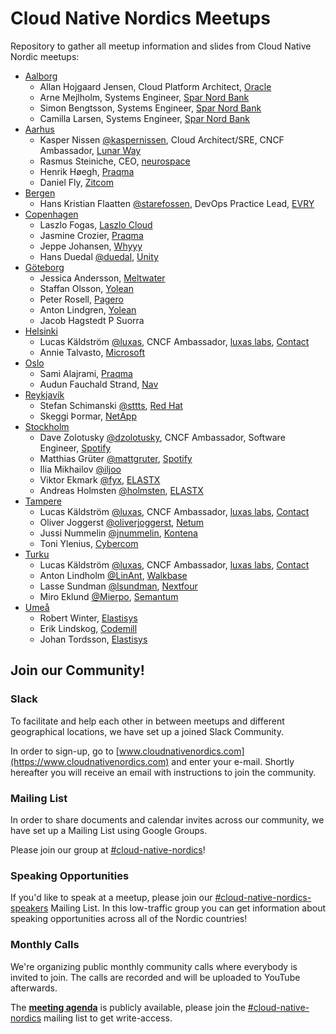 # Cloud Native Nordics Meetups

Repository to gather all meetup information and slides from Cloud Native Nordic meetups:

* [Aalborg](aalborg/README.md)
  * Allan Hojgaard Jensen, Cloud Platform Architect, [Oracle](https://www.oracle.com)
  * Arne Mejlholm, Systems Engineer, [Spar Nord Bank](https://www.sparnord.dk/)
  * Simon Bengtsson, Systems Engineer, [Spar Nord Bank](https://www.sparnord.dk/)
  * Camilla Larsen, Systems Engineer, [Spar Nord Bank](https://www.sparnord.dk/)
* [Aarhus](aarhus/README.md)
  * Kasper Nissen [@kaspernissen](https://github.com/kaspernissen), Cloud Architect/SRE, CNCF Ambassador, [Lunar Way](https://www.lunarway.com)
  * Rasmus Steiniche, CEO, [neurospace](https://neurospace.io)
  * Henrik Høegh, [Praqma](https://www.praqma.com/)
  * Daniel Fly, [Zitcom](https://www.zitcom.dk/)
* [Bergen](bergen/README.md)
  * Hans Kristian Flaatten [@starefossen](https://github.com/starefossen), DevOps Practice Lead, [EVRY](https://www.evry.com/en/)
* [Copenhagen](copenhagen/README.md)
  * Laszlo Fogas, [Laszlo Cloud](https://laszlo.cloud)
  * Jasmine Crozier, [Praqma](https://www.praqma.com/)
  * Jeppe Johansen, [Whyyy](https://whyyy.dk/)
  * Hans Duedal [@duedal](https://github.com/duedal), [Unity](https://www.unity.com)
* [Göteborg](göteborg/README.md)
  * Jessica Andersson, [Meltwater](https://underthehood.meltwater.com/)
  * Staffan Olsson, [Yolean](https://www.yolean.com/)
  * Peter Rosell, [Pagero](https://www.pagero.se)
  * Anton Lindgren, [Yolean](https://www.yolean.com/)
  * Jacob Hagstedt P Suorra
* [Helsinki](helsinki/README.md)
  * Lucas Käldström [@luxas](https://github.com/luxas), CNCF Ambassador, [luxas labs](https://luxaslabs.com), [Contact](https://www.cncf.io/speaker/luxas)
  * Annie Talvasto, [Microsoft](https://www.microsoft.com)
* [Oslo](oslo/README.md)
  * Sami Alajrami, [Praqma](https://www.praqma.com/)
  * Audun Fauchald Strand, [Nav](https://www.nav.no/Forsiden)
* [Reykjavík](reykjavík/README.md)
  * Stefan Schimanski [@sttts](https://github.com/sttts), [Red Hat](https://www.redhat.com)
  * Skeggi Þormar, [NetApp](https://www.netapp.com/us/index.aspx)
* [Stockholm](stockholm/README.md)
  * Dave Zolotusky [@dzolotusky](https://github.com/dzolotusky), CNCF Ambassador, Software Engineer, [Spotify](https://www.spotify.com/)
  * Matthias Grüter [@mattgruter](https://github.com/mattgruter), [Spotify](https://www.spotify.com/)
  * Ilia Mikhailov [@iljoo](https://github.com/iljoo)
  * Viktor Ekmark [@fyx](https://github.com/fyx), [ELASTX](https://elastx.se/en)
  * Andreas Holmsten [@holmsten](https://github.com/holmsten), [ELASTX](https://elastx.se/en)
* [Tampere](tampere/README.md)
  * Lucas Käldström [@luxas](https://github.com/luxas), CNCF Ambassador, [luxas labs](https://luxaslabs.com), [Contact](https://www.cncf.io/speaker/luxas)
  * Oliver Joggerst [@oliverjoggerst](https://github.com/oliverjoggerst), [Netum](https://www.netum.fi/)
  * Jussi Nummelin [@jnummelin](https://github.com/jnummelin), [Kontena](https://kontena.io)
  * Toni Ylenius, [Cybercom](https://www.cybercom.com/)
* [Turku](turku/README.md)
  * Lucas Käldström [@luxas](https://github.com/luxas), CNCF Ambassador, [luxas labs](https://luxaslabs.com), [Contact](https://www.cncf.io/speaker/luxas)
  * Anton Lindholm [@LinAnt](https://github.com/LinAnt), [Walkbase](https://www.walkbase.com/)
  * Lasse Sundman [@lsundman](https://github.com/lsundman), [Nextfour](https://www.nextfour.com/)
  * Miro Eklund [@Mierpo](https://github.com/Mierpo), [Semantum](https://www.semantum.fi)
* [Umeå](umeå/README.md)
  * Robert Winter, [Elastisys](https://elastisys.com/)
  * Erik Lindskog, [Codemill](https://codemill.se/)
  * Johan Tordsson, [Elastisys](https://elastisys.com/)

## Join our Community!

### Slack

To facilitate and help each other in between meetups and different geographical locations, we have set up a joined Slack Community.

In order to sign-up, go to [www.cloudnativenordics.com](https://www.cloudnativenordics.com) and enter your e-mail. Shortly hereafter you will receive an email with instructions to join the community.

### Mailing List

In order to share documents and calendar invites across our community, we have set up a Mailing List using Google Groups.

Please join our group at [#cloud-native-nordics](https://groups.google.com/forum/#!forum/cloud-native-nordics)!

### Speaking Opportunities

If you'd like to speak at a meetup, please join our [#cloud-native-nordics-speakers](https://groups.google.com/forum/#!forum/cloud-native-nordics-speakers) Mailing List. In this low-traffic group you can get information about speaking opportunities
across all of the Nordic countries!

### Monthly Calls

We're organizing public monthly community calls where everybody is invited to join.
The calls are recorded and will be uploaded to YouTube afterwards.

The **[meeting agenda](https://docs.google.com/document/d/1JxAZcNrGrK89-ErVOKku7Ik76ccSXPa66S8zdbVDr2g/edit#heading=h.cdvsk7jju5f9)** 
is publicly available, please join the [#cloud-native-nordics](https://groups.google.com/forum/#!forum/cloud-native-nordics) mailing
list to get write-access.
